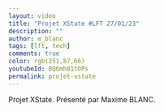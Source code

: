 ```yaml
---
layout: video
title: "Projet XState #LFT 27/01/23"
description: ""
author: m_blanc
tags: [lft, tech]
comments: true
color: rgb(251,87,66)
youtubeId: BQ6mh81tOPs
permalink: projet-xstate
---
```


Projet XState.
Présenté par Maxime BLANC.
